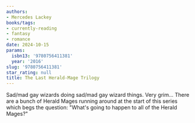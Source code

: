 ```yaml
---
authors:
- Mercedes Lackey
books/tags:
- currently-reading
- fantasy
- romance
date: 2024-10-15
params:
  isbn13: '9780756411381'
  year: '2016'
slug: '9780756411381'
star_rating: null
title: The Last Herald-Mage Trilogy
---
```


Sad/mad gay wizards doing sad/mad gay wizard things. Very grim... There are a bunch of Herald Mages running around at the start of this series which begs the question: "What's going to happen to all of the Herald Mages?"


<!--more-->